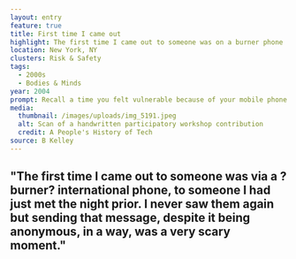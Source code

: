 ```yaml
---
layout: entry
feature: true
title: First time I came out
highlight: The first time I came out to someone was on a burner phone
location: New York, NY
clusters: Risk & Safety
tags:
  - 2000s
  - Bodies & Minds
year: 2004
prompt: Recall a time you felt vulnerable because of your mobile phone.
media:
  thumbnail: /images/uploads/img_5191.jpeg
  alt: Scan of a handwritten participatory workshop contribution
  credit: A People's History of Tech
source: B Kelley
---
```

## "The first time I came out to someone was via a ?burner? international phone, to someone I had just met the night prior. I never saw them again but sending that message, despite it being anonymous, in a way, was a very scary moment."
